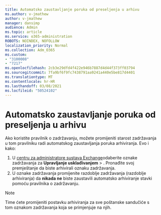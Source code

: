 ```yaml
---
title: Automatsko zaustavljanje poruka od preseljenja u arhivu
ms.author: v-jmathew
author: v-jmathew
manager: dansimp
audience: Admin
ms.topic: article
ms.service: o365-administration
ROBOTS: NOINDEX, NOFOLLOW
localization_priority: Normal
ms.collection: Adm_O365
ms.custom:
- "3100008"
- "7217"
ms.openlocfilehash: 2cb3e29dfd4f422e946b7887d4d44f373ff03794
ms.sourcegitcommit: 7fa9bf6f9fc7438791aa9241a440e5be817d4401
ms.translationtype: MT
ms.contentlocale: hr-HR
ms.lasthandoff: 03/08/2021
ms.locfileid: "50524102"
---
```

# <a name="stop-messages-from-moving-to-the-archive-automatically"></a>Automatsko zaustavljanje poruka od preseljenja u arhivu

Ako koristite pravilnik o zadržavanju, možete promijeniti starost zadržavanja u tom pravilniku radi automatskog zaustavljanja poruka arhiviranja. Evo i kako:

1. U [centru za administratore sustava Exchange](https://go.microsoft.com/fwlink/?linkid=2059104)odaberite oznake zadržavanja za **Upravljanje usklađivanjem**  >  . Pronađite svoj premještanje da biste arhivirali oznaku zadržavanja.
2. U oznake zadržavanja promijenite razdoblje zadržavanja (razdoblje arhiviranja) da **nikada ne** biste zaustavili automatsko arhiviranje stavki pomoću pravilnika o zadržavanju.

> [!NOTE]
> Time ćete promijeniti postavku arhiviranja za sve poštanske sandučiće s tom oznakom zadržavanja koja se primjenjuje na njih.
